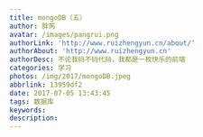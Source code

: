 ```yaml
---
title: mongoDB（五）
author: 胖芮
avatar: /images/pangrui.png
authorLink: 'http://www.ruizhengyun.cn/about/'
authorAbout: 'http://www.ruizhengyun.cn'
authorDesc: 不论我码不码代码，我都是一枚快乐的前端
categories: 学习
photos: /img/2017/mongoDB.jpeg
abbrlink: 13959df2
date: 2017-07-05 13:43:45
tags: 数据库
keywords:
description:
---
```


